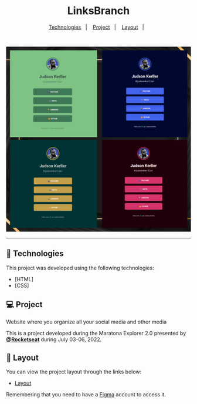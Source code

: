 <h1 align="center">
    LinksBranch
</h1>

<p align="center">
  <a href="#technologies">Technologies</a>&nbsp;&nbsp;&nbsp;|&nbsp;&nbsp;&nbsp;
  <a href="#-project">Project</a>&nbsp;&nbsp;&nbsp;|&nbsp;&nbsp;&nbsp;
  <a href="#-layout">Layout</a>&nbsp;&nbsp;&nbsp;|&nbsp;&nbsp;&nbsp;
</p>

<br>

<p align="center">
  <img alt="Some themes" src="./img/themes.png">
</p>

---

## 🧪 Technologies

This project was developed using the following technologies:

- [HTML]
- [CSS]

## 💻 Project

Website where you organize all your social media and other media

This is a project developed during the Maratona Explorer 2.0 presented by **[@Rocketseat](https://github.com/Rocketseat)** during July 03-06, 2022.

## 🔖 Layout

You can view the project layout through the links below:

- [Layout](https://www.figma.com/community/file/1125601602315782027) 

Remembering that you need to have a [Figma](http://figma.com/) account to access it.
